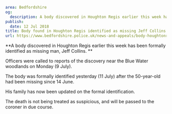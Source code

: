 ```yaml
area: Bedfordshire
og:
  description: A body discovered in Houghton Regis earlier this week has been formally identified as missing man, Jeff Collins.
publish:
  date: 12 Jul 2018
title: Body found in Houghton Regis identified as missing Jeff Collins
url: https://www.bedfordshire.police.uk/news-and-appeals/body-houghtonregis-jeffcollins-july2018
```

**A body discovered in Houghton Regis earlier this week has been formally identified as missing man, Jeff Collins. **

Officers were called to reports of the discovery near the Blue Water woodlands on Monday (9 July).

The body was formally identified yesterday (11 July) after the 50-year-old had been missing since 14 June.

His family has now been updated on the formal identification.

The death is not being treated as suspicious, and will be passed to the coroner in due course.
